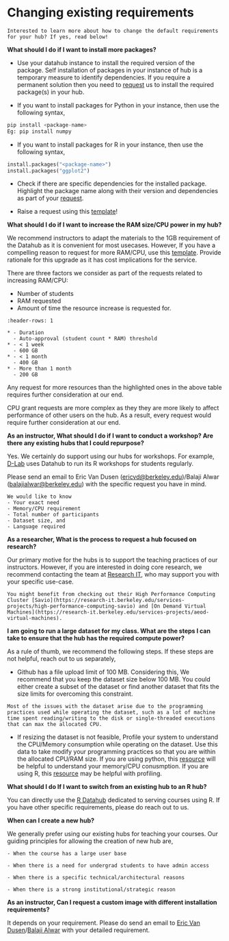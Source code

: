 # Changing existing requirements

```{note}
Interested to learn more about how to change the default requirements for your hub? If yes, read below!

```

**What should I do if I want to install more packages?**

- Use your datahub instance to install the required version of the package. Self installation of packages in your instance of hub is a temporary measure to identify dependencies. If you require a permanent solution then you need to [request](https://github.com/berkeley-dsep-infra/datahub/issues/new?assignees=&labels=support&template=datahub-package-addition---change-request.md&title=Request+python+package+X+for+class+Y) us to install the required package(s) in your hub.

- If you want to install packages for Python in your instance, then use the following syntax,

```python
pip install <package-name>
Eg: pip install numpy
```

- If you want to install packages for R in your instance, then use the following syntax,

```python
install.packages("<package-name>")
install.packages("ggplot2")
```
- Check if there are specific dependencies for the installed package. Highlight the package name along with their version and dependencies as part of your [request](https://github.com/berkeley-dsep-infra/datahub/issues/new?assignees=&labels=support&template=datahub-package-addition---change-request.md&title=Request+python+package+X+for+class+Y). 

- Raise a request using this [template](https://github.com/berkeley-dsep-infra/datahub/issues/new?assignees=&labels=support&template=datahub-package-addition---change-request.md&title=Request+python+package+X+for+class+Y)!

**What should I do if I want to increase the RAM size/CPU power in my hub?**

We recommend instructors to adapt the materials to the 1GB requirement of the Datahub as it is convenient for most usecases. However, If you have a compelling reason to request for more RAM/CPU, use this [template](https://github.com/berkeley-dsep-infra/datahub/issues/new?assignees=&labels=support&template=higher-resources.md&title=Request+more+RAM+for+class+X). Provide rationale for this upgrade as it has cost implications for the service.

There are three factors we consider as part of the requests related to increasing RAM/CPU:

- Number of students
- RAM requested
- Amount of time the resource increase is requested for.

```{list-table}
:header-rows: 1

* - Duration
  - Auto-approval (student count * RAM) threshold
* - < 1 week
  - 600 GB
* - < 1 month
  - 400 GB
* - More than 1 month
  - 200 GB
```
 Any request for more resources than the highlighted ones in the above table requires further consideration at our end.

CPU grant requests are more complex as they they are more likely to affect performance of other users on the hub. As a result, every request would require further consideration at our end.

**As an instructor, What should I do if I want to conduct a workshop? Are there any existing hubs that I could repurpose?**

Yes. We certainly do support using our hubs for workshops. For example, [D-Lab](https://dlab.berkeley.edu/) uses Datahub to run its R workshops for students regularly.

Please send an email to Eric Van Dusen (ericvd@berkeley.edu)/Balaji Alwar (balajialwar@berkeley.edu) with the specific request you have in mind. 

```{note}
We would like to know 
- Your exact need
- Memory/CPU requirement 
- Total number of participants 
- Dataset size, and 
- Language required
```

**As a researcher, What is the process to request a hub focused on research?**

Our primary motive for the hubs is to support the teaching practices of our instructors. However, if you are interested in doing core research, we recommend contacting the team at [Research IT](https://research-it.berkeley.edu/), who may support you with your specific use-case.

 ```{tip}
You might benefit from checking out their High Performance Computing Cluster [Savio](https://research-it.berkeley.edu/services-projects/high-performance-computing-savio) and [On Demand Virtual Machines](https://research-it.berkeley.edu/services-projects/aeod-virtual-machines).
```

**I am going to run a large dataset for my class. What are the steps I can take to ensure that the hub has the required compute power?**

As a rule of thumb, we recommend the following steps. If these steps are not helpful, reach out to us separately,

- Github has a file upload limit of 100 MB. Considering this, We recommend that you keep the dataset size below 100 MB. You could either create a subset of the dataset or find another dataset that fits the size limits for overcoming this constraint. 
 
 ```{tip}
Most of the issues with the dataset arise due to the programming practices used while operating the dataset, such as a lot of machine time spent reading/writing to the disk or single-threaded executions that can max the allocated CPU.
```
 
- If resizing the dataset is not feasible, Profile your system to understand the CPU/Memory consumption while operating on the dataset. Use this data to take modify your programming practices so that you are within the allocated CPU/RAM size. If you are using python, this [resource](https://docs.python.org/3/library/debug.html) will be helpful to understand your memory/CPU conusmption. If you are using R, this [resource](https://support.rstudio.com/hc/en-us/articles/218221837-Profiling-R-code-with-the-RStudio-IDE) may be helpful with profiling.


**What should I do If I want to switch from an existing hub to an R hub?**

You can directly use the [R Datahub](http://r.datahub.berkeley.edu/) dedicated to serving courses using R. If you have other specific requirements, please do reach out to us.

**When can I create a new hub?**

We generally prefer using our existing hubs for teaching your courses. Our guiding principles for allowing the creation of new hub are,

 ```{note}
- When the course has a large user base

- When there is a need for undergrad students to have admin access

- When there is a specific technical/architectural reasons

- When there is a strong institutional/strategic reason
```

**As an instructor, Can I request a custom image with different installation requirements?**

It depends on your requirement. Please do send an email to [Eric Van Dusen](mailto:ericvd@berkeley.edu)/[Balaji Alwar](mailto:balajialwar@berkeley.edu) with your detailed requirement.
